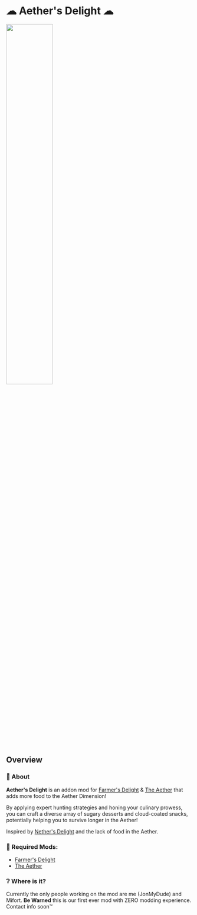 # ☁ Aether's Delight ☁

<img src="https://i.imgur.com/rv1zGGj.png" width="50%">

## Overview
### 📖 About

**Aether's Delight** is an addon mod for [Farmer's Delight](https://www.curseforge.com/minecraft/mc-mods/farmers-delight)
& [The Aether](https://www.curseforge.com/minecraft/mc-mods/aether)
that adds more food to the Aether Dimension!  

By applying expert hunting strategies and honing your culinary prowess, you can craft a diverse array of
sugary desserts and cloud-coated snacks, potentially helping you to survive longer in the Aether!

Inspired by [Nether's Delight](https://www.curseforge.com/minecraft/mc-mods/nethers-delight) and the lack of food in the Aether.

### 🔨 Required Mods:
- [Farmer's Delight](https://www.curseforge.com/minecraft/mc-mods/farmers-delight)
- [The Aether](https://www.curseforge.com/minecraft/mc-mods/aether)

### ❔ Where is it?
Currently the only people working on the mod are me (JonMyDude) and Mifort.
**Be Warned** this is our first ever mod with ZERO modding experience.
Contact info soon™
